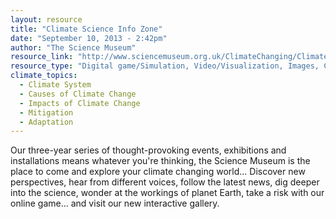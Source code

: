 ```yaml
---
layout: resource
title: "Climate Science Info Zone"
date: "September 10, 2013 - 2:42pm"
author: "The Science Museum"
resource_link: "http://www.sciencemuseum.org.uk/ClimateChanging/ClimateScienceInfoZone/?keywords..."
resource_type: "Digital game/Simulation, Video/Visualization, Images, Curriculum, Website"
climate_topics:
  - Climate System
  - Causes of Climate Change
  - Impacts of Climate Change
  - Mitigation
  - Adaptation
---
```


Our three-year series of thought-provoking events, exhibitions and installations means whatever you're thinking, the Science Museum is the place to come and explore your climate changing world...
Discover new perspectives, hear from different voices, follow the latest news, dig deeper into the science, wonder at the workings of planet Earth, take a risk with our online game... and visit our new interactive gallery.
